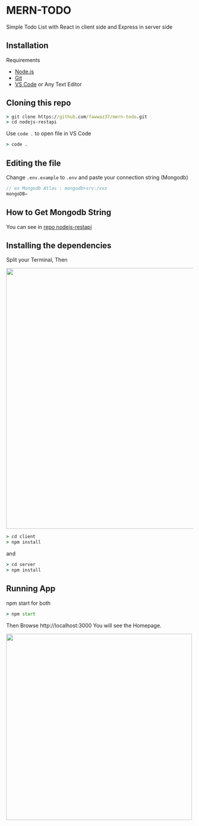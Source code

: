 # MERN-TODO 

Simple Todo List with React in client side and Express in server side

## Installation

Requirements
* [Node.js](https://nodejs.org/en/)
* [Git](https://git-scm.com/downloads)
* [VS Code](https://code.visualstudio.com/download) or Any Text Editor

## Cloning this repo
```cmd
> git clone https://github.com/fawwaz37/mern-todo.git
> cd nodejs-restapi
```
Use `code .` to open file in VS Code
```cmd
> code .
```

## Editing the file
Change `.env.example` to `.env` and paste your connection string (Mongodb)

```js
// ex Mongodb Atlas : mongodb+srv:/xxx
mongoDB=
```

## How to Get Mongodb String
You can see in [repo nodejs-restapi](https://github.com/fawwaz37/nodejs-restapi/blob/main/README.md)

## Installing the dependencies

Split your Terminal, Then

<img src="https://i.postimg.cc/Qxftrrbz/split.png" width="700">

```cmd
> cd client
> npm install
```
and
```cmd
> cd server
> npm install
```

## Running App
npm start for both
```cmd
> npm start
```

Then Browse http://localhost:3000 You will see the Homepage.

<img src="https://i.postimg.cc/fbQmV93F/merntodo.png" width="500">